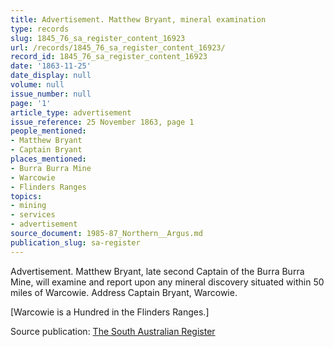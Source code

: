 ```yaml
---
title: Advertisement. Matthew Bryant, mineral examination
type: records
slug: 1845_76_sa_register_content_16923
url: /records/1845_76_sa_register_content_16923/
record_id: 1845_76_sa_register_content_16923
date: '1863-11-25'
date_display: null
volume: null
issue_number: null
page: '1'
article_type: advertisement
issue_reference: 25 November 1863, page 1
people_mentioned:
- Matthew Bryant
- Captain Bryant
places_mentioned:
- Burra Burra Mine
- Warcowie
- Flinders Ranges
topics:
- mining
- services
- advertisement
source_document: 1985-87_Northern__Argus.md
publication_slug: sa-register
---
```


Advertisement.  Matthew Bryant, late second Captain of the Burra Burra Mine, will examine and report upon any mineral discovery situated within 50 miles of Warcowie.  Address Captain Bryant, Warcowie.

[Warcowie is a Hundred in the Flinders Ranges.]

Source publication: [The South Australian Register](/publications/sa-register/)
